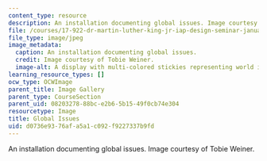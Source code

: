 ```yaml
---
content_type: resource
description: An installation documenting global issues. Image courtesy of Tobie Weiner.
file: /courses/17-922-dr-martin-luther-king-jr-iap-design-seminar-january-iap-2013/d0736e9376afa5a1c092f9227337b9fd_Worldnew.jpg
file_type: image/jpeg
image_metadata:
  caption: An installation documenting global issues.
  credit: Image courtesy of Tobie Weiner.
  image-alt: A display with multi-colored stickies representing world issues.
learning_resource_types: []
ocw_type: OCWImage
parent_title: Image Gallery
parent_type: CourseSection
parent_uid: 08203278-88bc-e2b6-5b15-49f0cb74e304
resourcetype: Image
title: Global Issues
uid: d0736e93-76af-a5a1-c092-f9227337b9fd
---
```

An installation documenting global issues. Image courtesy of Tobie Weiner.


